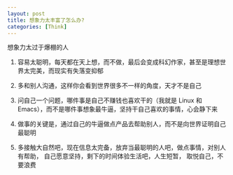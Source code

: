 ```yaml
---
layout: post
title: 想象力太丰富了怎么办?
categories: [Think]
---
```


想象力太过于爆棚的人

1. 容易太聪明，每天都在天上想，而不做，最后会变成科幻作家，甚至是理想世界太完美，而现实有失落变抑郁

2. 多和别人沟通，这样你会看到世界很多不一样的角度，天才不是自己

3. 问自己一个问题，哪件事是自己不赚钱也喜欢干的（我就是 Linux 和 Emacs），而不是哪件事想象最牛逼，坚持干自己喜欢的事情，心会静下来

4. 做事的关键是，通过自己的牛逼做点产品去帮助别人，而不是向世界证明自己最聪明

5. 多接触大自然吧，现在信息太完备，放弃当最聪明的人吧，做点事情，对别人有帮助， 自己愿意坚持，剩下的时间体验生活吧，人生短暂， 取悦自己，不要浪费
